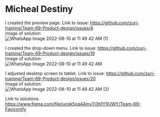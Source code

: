 # Micheal Destiny
I created the preview page.
Link to issue:  https://github.com/zuri-training/Team-69-Product-design/issues/4 <br>
image of solution:<br> ![WhatsApp Image 2022-08-10 at 11 49 42 AM (1)](https://user-images.githubusercontent.com/105232462/183885493-4b55b0f5-0802-495c-88d4-9a559b8e13a3.jpeg)



I created the drop-down menu.
Link to issue:  https://github.com/zuri-training/Team-69-Product-design/issues/19 <br>
Image of solution:<br>![WhatsApp Image 2022-08-10 at 11 49 42 AM](https://user-images.githubusercontent.com/105232462/183885697-7872b9ce-8f03-45ce-8e4a-b11906bbb661.jpeg)



I adjusted desktop screen to tablet.
Link to issue:  https://github.com/zuri-training/Team-69-Product-design/issues/20 <br>
Image of solution:<br>![WhatsApp Image 2022-08-10 at 11 49 42 AM (2)](https://user-images.githubusercontent.com/105232462/183885532-202f09f8-5b37-4914-8b40-e60dfb9f9a31.jpeg)




Link to solutions.
https://www.figma.com/file/ucpk5nq44myTI3h1Y1lUWY/Team-69-Faviconify

